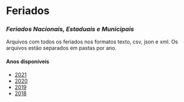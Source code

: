 # Feriados

### *Feriados Nacionais, Estaduais e Municipais*

Arquivos com todos os feriados nos formatos texto, csv, json e xml.
Os arquivos estão separados em pastas por ano.

#### Anos disponíveis
- [2021](https://github.com/xsevencode/feriados/tree/main/feriados/2021)
- [2020](https://github.com/xsevencode/feriados/tree/main/feriados/2020)
- [2019](https://github.com/xsevencode/feriados/tree/main/feriados/2019)
- [2018](https://github.com/xsevencode/feriados/tree/main/feriados/2018)
